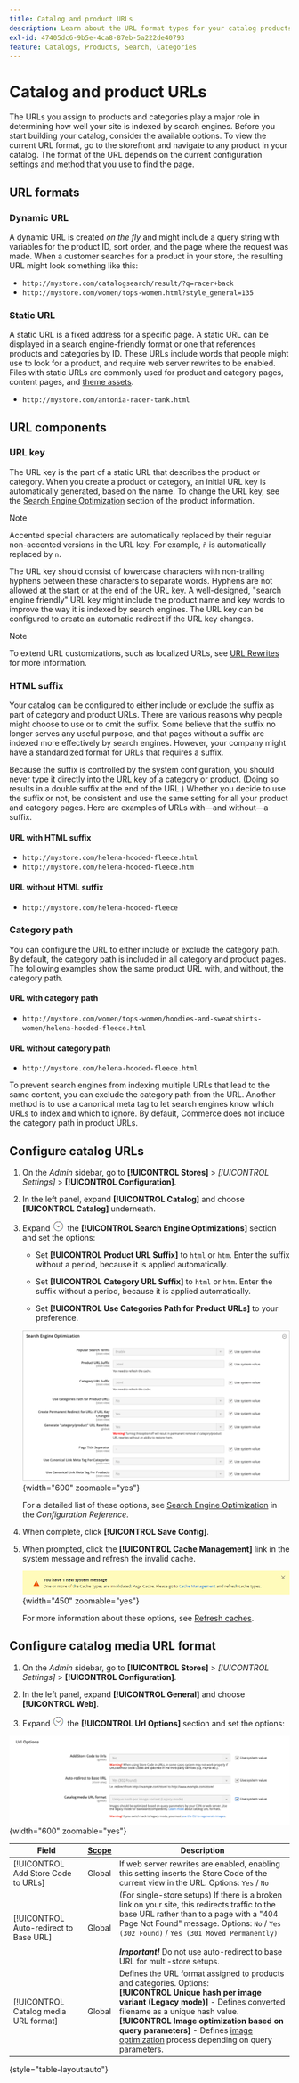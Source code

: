 ```yaml
---
title: Catalog and product URLs
description: Learn about the URL format types for your catalog products, and how to configure them.
exl-id: 47405dc6-9b5e-4ca8-87eb-5a222de40793
feature: Catalogs, Products, Search, Categories
---
```

# Catalog and product URLs

The URLs you assign to products and categories play a major role in determining how well your site is indexed by search engines. Before you start building your catalog, consider the available options. To view the current URL format, go to the storefront and navigate to any product in your catalog. The format of the URL depends on the current configuration settings and method that you use to find the page.

## URL formats

### Dynamic URL

A dynamic URL is created _on the fly_ and might include a query string with variables for the product ID, sort order, and the page where the request was made. When a customer searches for a product in your store, the resulting URL might look something like this:

- `http://mystore.com/catalogsearch/result/?q=racer+back`
- `http://mystore.com/women/tops-women.html?style_general=135`

### Static URL

A static URL is a fixed address for a specific page. A static URL can be displayed in a search engine-friendly format or one that references products and categories by ID. These URLs include words that people might use to look for a product, and require web server rewrites to be enabled. Files with static URLs are commonly used for product and category pages, content pages, and [theme assets](../content-design/theme-assets.md).

- `http://mystore.com/antonia-racer-tank.html`

## URL components

### URL key

The URL key is the part of a static URL that describes the product or category. When you create a product or category, an initial URL key is automatically generated, based on the name. To change the URL key, see the [Search Engine Optimization](product-search-engine-optimization.md) section of the product information.

>[!NOTE]
>
>Accented special characters are automatically replaced by their regular non-accented versions in the URL key. For example, `ñ` is automatically replaced by `n`.

The URL key should consist of lowercase characters with non-trailing hyphens between these characters to separate words. Hyphens are not allowed at the start or at the end of the URL key. A well-designed, "search engine friendly" URL key might include the product name and key words to improve the way it is indexed by search engines. The URL key can be configured to create an automatic redirect if the URL key changes.

>[!NOTE]
>
>To extend URL customizations, such as localized URLs, see [URL Rewrites](../merchandising-promotions/url-rewrite.md) for more information.

### HTML suffix

Your catalog can be configured to either include or exclude the suffix as part of category and product URLs. There are various reasons why people might choose to use or to omit the suffix. Some believe that the suffix no longer serves any useful purpose, and that pages without a suffix are indexed more effectively by search engines. However, your company might have a standardized format for URLs that requires a suffix.

Because the suffix is controlled by the system configuration, you should never type it directly into the URL key of a category or product. (Doing so results in a double suffix at the end of the URL.) Whether you decide to use the suffix or not, be consistent and use the same setting for all your product and category pages. Here are examples of URLs with—and without—a suffix.

#### URL with HTML suffix

- `http://mystore.com/helena-hooded-fleece.html`
- `http://mystore.com/helena-hooded-fleece.htm`

#### URL without HTML suffix

- `http://mystore.com/helena-hooded-fleece`

### Category path

You can configure the URL to either include or exclude the category path. By default, the category path is included in all category and product pages. The following examples show the same product URL with, and without, the category path.

#### URL with category path

- `http://mystore.com/women/tops-women/hoodies-and-sweatshirts-women/helena-hooded-fleece.html`

#### URL without category path

- `http://mystore.com/helena-hooded-fleece.html`

To prevent search engines from indexing multiple URLs that lead to the same content, you can exclude the category path from the URL. Another method is to use a canonical meta tag to let search engines know which URLs to index and which to ignore. By default, Commerce does not include the category path in product URLs.

## Configure catalog URLs

1. On the _Admin_ sidebar, go to **[!UICONTROL Stores]** > _[!UICONTROL Settings]_ > **[!UICONTROL Configuration]**.

1. In the left panel, expand **[!UICONTROL Catalog]** and choose **[!UICONTROL Catalog]** underneath.

1. Expand ![Expansion selector](../assets/icon-display-expand.png) the **[!UICONTROL Search Engine Optimizations]** section and set the options:

   - Set **[!UICONTROL Product URL Suffix]** to `html` or `htm`. Enter the suffix without a period, because it is applied automatically.

   - Set **[!UICONTROL Category URL Suffix]** to `html` or `htm`. Enter the suffix without a period, because it is applied automatically.

   - Set **[!UICONTROL Use Categories Path for Product URLs]** to your preference.

   ![Search Engine Optimization](../configuration-reference/catalog/assets/catalog-search-engine-optimization.png){width="600" zoomable="yes"}
   
   For a detailed list of these options, see [Search Engine Optimization](../configuration-reference/catalog/catalog.md#search-engine-optimization) in the _Configuration  Reference_.

1. When complete, click **[!UICONTROL Save Config]**.

1. When prompted, click the **[!UICONTROL Cache Management]** link in the system message and refresh the invalid cache.

   ![Refresh Cache](./assets/msg-cache-management.png){width="450" zoomable="yes"}
   
   For more information about these options, see [Refresh caches](../systems/cache-management.md#refresh-specific-caches).

## Configure catalog media URL format

1. On the _Admin_ sidebar, go to **[!UICONTROL Stores]** > _[!UICONTROL Settings]_ > **[!UICONTROL Configuration]**.

1. In the left panel, expand **[!UICONTROL General]** and choose **[!UICONTROL Web]**.

1. Expand ![Expansion selector](../assets/icon-display-expand.png) the **[!UICONTROL Url Options]** section and set the options:

![Web > General Options](../configuration-reference/general/assets/web-url-options.png){width="600" zoomable="yes"}

|Field|[Scope](../getting-started/websites-stores-views.md#scope-settings)|Description|
|--- |--- |--- |
|[!UICONTROL Add Store Code to URLs]|Global|If web server rewrites are enabled, enabling this setting inserts the Store Code of the current view in the URL. Options: `Yes` / `No`|
|[!UICONTROL Auto-redirect to Base URL]|Global|(For single-store setups) If there is a broken link on your site, this redirects traffic to the base URL rather than to a page with a "404 Page Not Found" message. Options: `No` / `Yes (302 Found)` / `Yes (301 Moved Permanently)` <br /><br />**_Important!_** Do not use auto-redirect to base URL for multi-store setups.|
|[!UICONTROL Catalog media URL format]|Global|Defines the URL format assigned to products and categories. Options: <br />**[!UICONTROL Unique hash per image variant (Legacy mode)]** - Defines converted filename as a unique hash value.<br />**[!UICONTROL Image optimization based on query parameters]** - Defines [image optimization](../content-design/media-gallery-image-optimization.md) process depending on query parameters.|

{style="table-layout:auto"}

